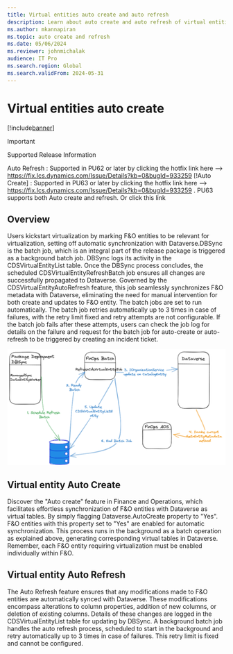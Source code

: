 ```yaml
---
title: Virtual entities auto create and auto refresh
description: Learn about auto create and auto refresh of virtual entities for finance and operations to Dataverse
ms.author: mkannapiran
ms.topic: auto create and refresh
ms.date: 05/06/2024
ms.reviewer: johnmichalak
audience: IT Pro
ms.search.region: Global
ms.search.validFrom: 2024-05-31
---
```


# Virtual entities auto create

[!include[banner](../includes/banner.md)]

> [!IMPORTANT]
> Supported Release Information

Auto Refresh : Supported in PU62 or later by clicking the hotfix link here --> https://fix.lcs.dynamics.com/Issue/Details?kb=0&bugId=933259 
[!Auto Create] : Supported in PU63 or later by clicking the hotfix link here --> https://fix.lcs.dynamics.com/Issue/Details?kb=0&bugId=933259 . PU63 supports both Auto create and refresh.
Or click this link 


## Overview

Users kickstart virtualization by marking F&O entities to be relevant for virtualization, setting off automatic synchronization with Dataverse.DBSync is the batch job, which is an integral part of the release package is triggered as a background batch job. DBSync logs its activity in the CDSVirtualEntityList table. Once the DBSync process concludes, the scheduled CDSVirtualEntityRefreshBatch job ensures all changes are successfully propagated to Dataverse. Governed by the CDSVirtualEntityAutoRefresh feature, this job seamlessly synchronizes F&O metadata with Dataverse, eliminating the need for manual intervention for both create and updates to F&O entity. The batch jobs are set to run automatically. The batch job retries automatically up to 3 times in case of failures, with the retry limit fixed and retry attempts are not configurable. If the batch job fails after these attempts, users can check the job log for details on the failure and request for the batch job for auto-create or auto-refresh to be triggered by creating an incident ticket.

![Architecture of virtual entities for auto create and refresh.](media/VE_Create_Refresh_Architecture.png)

## Virtual entity Auto Create

Discover the "Auto create" feature in Finance and Operations, which facilitates effortless synchronization of F&O entities with Dataverse as virtual tables. By simply flagging Dataverse.AutoCreate property to "Yes". F&O entities with this property set to "Yes" are enabled for automatic synchronization. This process runs in the background as a batch operation as explained above, generating corresponding virtual tables in Dataverse. Remember, each F&O entity requiring virtualization must be enabled individually within F&O.

## Virtual entity Auto Refresh
The Auto Refresh feature ensures that any modifications made to F&O entities are automatically synced with Dataverse. These modifications encompass alterations to column properties, addition of new columns, or deletion of existing columns. Details of these changes are logged in the CDSVirtualEntityList table for updating by DBSync. A background batch job handles the auto refresh process, scheduled to start in the background and retry automatically up to 3 times in case of failures. This retry limit is fixed and cannot be configured.